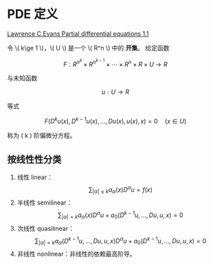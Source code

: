 # PDE 定义

[Lawrence C.Evans Partial differential equations 1.1](../index.md#教材)

令 \\( k\ge 1 \\)，\\( U \\) 是一个 \\( R^n \\) 中的 **开集**。 
给定函数

$$
\begin{equation}
    F: R^{n^k} \times R^{n^{k-1}} \times \cdots \times R^n \times R \times U \to R
\end{equation}
$$

与未知函数

$$
u: U \to R
$$

等式

$$
\begin{equation}
F(D^ku(x), D^{k-1}u(x), ... , Du(x), u(x), x)=0 \quad (x\in U)
\end{equation}
$$

称为 \( k \) 阶偏微分方程。

## 按线性性分类

1. 线性 linear： $$ \sum_{|\alpha|\le k}a_\alpha(x) D^\alpha u = f(x) $$  
2. 半线性 semilinear：$$ \sum_{ |\alpha|=k} a_\alpha(x) D^\alpha u + a_0(D^{k-1}u, ... , Du, u, x) = 0 $$  
3. 次线性 quasilinear：$$ \sum_{ |\alpha|=k}a_\alpha(D^{k-1}u, ... , Du, u, x) D^\alpha u + a_0(D^{k-1}u, ... , Du, u, x) = 0 $$  
4. 非线性 nonlinear：非线性的依赖最高阶导。
